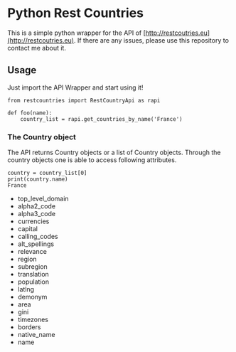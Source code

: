 # Python Rest Countries


This is a simple python wrapper for the API of [http://restcoutries.eu](http://restcoutries.eu). 
If there are any issues, please use this repository to contact me about it.
 
## Usage
 Just import the API Wrapper and start using it!
    
    from restcountries import RestCountryApi as rapi
    
    def foo(name):
        country_list = rapi.get_countries_by_name('France')
  

### The Country object
The API returns Country objects or a list of Country objects. Through the country objects one is able to
access following attributes.

    country = country_list[0]
    print(country.name)
    France

- top_level_domain
- alpha2_code
- alpha3_code
- currencies
- capital
- calling_codes
- alt_spellings
- relevance
- region
- subregion
- translation
- population
- latlng
- demonym
- area
- gini
- timezones
- borders
- native_name
- name
